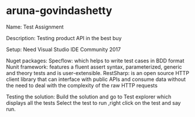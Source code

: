 # aruna-govindashetty
Name: Test Assignment

Description: Testing product API in the best buy

Setup: Need Visual Studio IDE Community 2017

Nuget packages:
Specflow: which helps to write test cases in BDD format
Nunit framework: features a fluent assert syntax, parameterized, generic and theory tests and is user-extensible.
RestSharp: is an open source HTTP client library that can interface with public APIs and consume data without the need to deal with the 
complexity of the raw HTTP requests

Testing the solution:
Build the solution and go to Test explorer which displays all the tests
Select the test to run ,right click on the test and say run.


